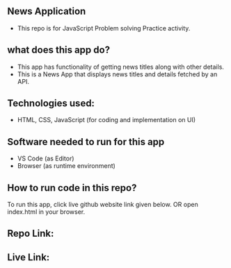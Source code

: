 ## News Application
- This repo is for JavaScript Problem solving Practice activity.
## what does this app do?
- This app has functionality of getting news titles along with other details.
- This is a News App that displays news titles and details fetched by an API.
## Technologies used:
- HTML, CSS, JavaScript (for coding and implementation on UI)
## Software needed to run for this app
- VS Code (as Editor)
- Browser (as runtime environment)
## How to run code in this repo?
To run this app, click live github website link given below. OR open index.html in your browser.
## Repo Link:

## Live Link:
